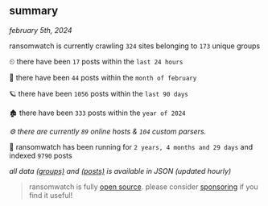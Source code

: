 
## summary
_february 5th, 2024_

ransomwatch is currently crawling `324` sites belonging to `173` unique groups

⏲ there have been `17` posts within the `last 24 hours`

🦈 there have been `44` posts within the `month of february`

🪐 there have been `1056` posts within the `last 90 days`

🏚 there have been `333` posts within the `year of 2024`

_⚙️ there are currently `89` online hosts & `104` custom parsers._

🦕 ransomwatch has been running for `2 years, 4 months and 29 days` and indexed `9790` posts

_all data  [(groups)](http://ransomwhat.telemetry.ltd/groups) and [(posts)](http://ransomwhat.telemetry.ltd/posts) is available in JSON (updated hourly)_

> ransomwatch is fully [open source](https://github.com/joshhighet/ransomwatch#ransomwatch--). please consider [sponsoring](https://github.com/sponsors/joshhighet) if you find it useful!
